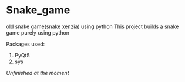 # Snake_game
old snake game(snake xenzia) using python
This project builds a snake game purely using python 

Packages used:
  1. PyQt5
  2. sys

*Unfinished at the moment*

